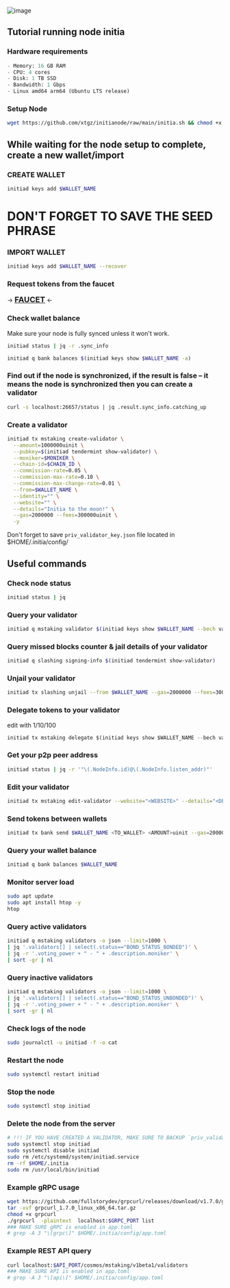 ![image](https://github.com/xtgz/initianode/assets/141474535/a110b87a-ec3f-44cf-a928-7af7e552bb09)


## Tutorial running node initia

### Hardware requirements
```py
- Memory: 16 GB RAM
- CPU: 4 cores
- Disk: 1 TB SSD
- Bandwidth: 1 Gbps
- Linux amd64 arm64 (Ubuntu LTS release)
```

### Setup Node
```bash
wget https://github.com/xtgz/initianode/raw/main/initia.sh && chmod +x *.sh && ./initia.sh && source $HOME/.bash_profile
```

## While waiting for the node setup to complete, create a new wallet/import 
### CREATE WALLET
```bash
initiad keys add $WALLET_NAME
```
# DON'T FORGET TO SAVE THE SEED PHRASE
### IMPORT WALLET
```bash
initiad keys add $WALLET_NAME --recover
```
### Request tokens from the faucet
-> <a href="https://faucet.testnet.initia.xyz/"><font size="4"><b><u>FAUCET</u></b></font></a> <-
### Check wallet balance
Make sure your node is fully synced unless it won't work.
```bash
initiad status | jq -r .sync_info
```
```bash
initiad q bank balances $(initiad keys show $WALLET_NAME -a) 
```

### Find out if the node is synchronized, if the result is false – it means the node is synchronized then you can create a validator
```bash
curl -s localhost:26657/status | jq .result.sync_info.catching_up
```
### Create a validator
```bash
initiad tx mstaking create-validator \
  --amount=1000000uinit \
  --pubkey=$(initiad tendermint show-validator) \
  --moniker=$MONIKER \
  --chain-id=$CHAIN_ID \
  --commission-rate=0.05 \
  --commission-max-rate=0.10 \
  --commission-max-change-rate=0.01 \
  --from=$WALLET_NAME \
  --identity="" \
  --website="" \
  --details="Initia to the moon!" \
  --gas=2000000 --fees=300000uinit \
  -y
```
Don't forget to save `priv_validator_key.json` file located in $HOME/.initia/config/

## Useful commands
### Check node status 
```bash
initiad status | jq
```
### Query your validator
```bash
initiad q mstaking validator $(initiad keys show $WALLET_NAME --bech val -a) 
```
### Query missed blocks counter & jail details of your validator
```bash
initiad q slashing signing-info $(initiad tendermint show-validator)
```
### Unjail your validator 
```bash
initiad tx slashing unjail --from $WALLET_NAME --gas=2000000 --fees=300000uinit -y
```
### Delegate tokens to your validator 
edit <AMOUNT> with 1/10/100
```py 
initiad tx mstaking delegate $(initiad keys show $WALLET_NAME --bech val -a)  <AMOUNT>uinit --from $WALLET_NAME --gas=2000000 --fees=300000uinit -y
```
### Get your p2p peer address
```bash
initiad status | jq -r '"\(.NodeInfo.id)@\(.NodeInfo.listen_addr)"'
```
### Edit your validator
```bash 
initiad tx mstaking edit-validator --website="<WEBSITE>" --details="<DESCRIPTION>" --moniker="<NEW_MONIKER>" --from=$WALLET_NAME --gas=2000000 --fees=300000uinit -y
```
### Send tokens between wallets 
```bash
initiad tx bank send $WALLET_NAME <TO_WALLET> <AMOUNT>uinit --gas=2000000 --fees=300000uinit -y
```
### Query your wallet balance 
```bash
initiad q bank balances $WALLET_NAME
```
### Monitor server load
```bash 
sudo apt update
sudo apt install htop -y
htop
```
### Query active validators
```bash
initiad q mstaking validators -o json --limit=1000 \
| jq '.validators[] | select(.status=="BOND_STATUS_BONDED")' \
| jq -r '.voting_power + " - " + .description.moniker' \
| sort -gr | nl
```
### Query inactive validators
```bash
initiad q mstaking validators -o json --limit=1000 \
| jq '.validators[] | select(.status=="BOND_STATUS_UNBONDED")' \
| jq -r '.voting_power + " - " + .description.moniker' \
| sort -gr | nl
```
### Check logs of the node
```bash
sudo journalctl -u initiad -f -o cat
```
### Restart the node
```bash
sudo systemctl restart initiad
```
### Stop the node
```bash
sudo systemctl stop initiad
```
### Delete the node from the server
```bash
# !!! IF YOU HAVE CREATED A VALIDATOR, MAKE SURE TO BACKUP `priv_validator_key.json` file located in $HOME/.initia/config/ 
sudo systemctl stop initiad
sudo systemctl disable initiad
sudo rm /etc/systemd/system/initiad.service
rm -rf $HOME/.initia
sudo rm /usr/local/bin/initiad
```
### Example gRPC usage
```bash
wget https://github.com/fullstorydev/grpcurl/releases/download/v1.7.0/grpcurl_1.7.0_linux_x86_64.tar.gz
tar -xvf grpcurl_1.7.0_linux_x86_64.tar.gz
chmod +x grpcurl
./grpcurl  -plaintext  localhost:$GRPC_PORT list
### MAKE SURE gRPC is enabled in app.toml
# grep -A 3 "\[grpc\]" $HOME/.initia/config/app.toml
```
### Example REST API query
```bash
curl localhost:$API_PORT/cosmos/mstaking/v1beta1/validators
### MAKE SURE API is enabled in app.toml
# grep -A 3 "\[api\]" $HOME/.initia/config/app.toml
```
